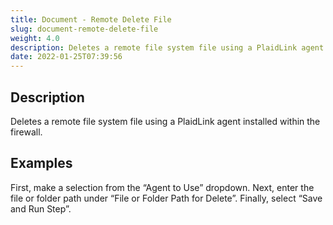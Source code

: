 ```yaml
---
title: Document - Remote Delete File
slug: document-remote-delete-file
weight: 4.0
description: Deletes a remote file system file using a PlaidLink agent installed within the firewall
date: 2022-01-25T07:39:56
---
```



## Description


Deletes a remote file system file using a PlaidLink agent installed within the firewall.


## Examples


First, make a selection from the “Agent to Use” dropdown. Next, enter the file or folder path under “File or Folder Path for Delete”. Finally, select “Save and Run Step”. 

